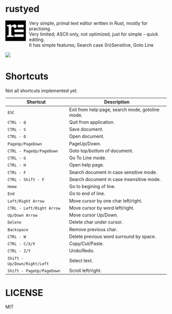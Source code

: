 # rustyed
<img src="assets/rustyed_icon64.png" style="float: left;margin-right: 10px;margin-bottom: 10px"> 
<p>
<p> Very simple, primal text editor written in Rust, mostly for practising.<br>
Very limited; ASCII only, not optimized, just for simple - quick editing.<br>
It has simple features; Search case (In)Sensitive, Goto Line<br></p>
</p>

![](assets/rustyeddemo.gif)

# Shortcuts
Not all shortcuts implemented yet.

| Shortcut                         | Description                                                                                                                                                                                                                                                                                                                                                                                                                        |
| -------------------------------- | ------------------------------------------------ |
| `ESC`                            | Exit from help page, search mode, gotoline mode. |
| `CTRL - Q`                       | Quit from application.                           |
| `CTRL - S`                       | Save document.                                   |
| `CTRL - O`                       | Open document.                                   |
| `PageUp/PageDown`                | PageUp/Down.                                     |
| `CTRL - PageUp/PageDown`         | Goto top/bottom of document.                     |
| `CTRL - G`                       | Go To Line mode.                                 |
| `CTRL - H`                       | Open help page.                                  |
| `CTRL - F`                       | Search document in case sensitive mode.          |
| `CTRL - Shift - F`               | Search document in case insensitive mode.        |
| `Home`                           | Go to begining of line.                          |
| `End`                            | Go to end of line.                               |
| `Left/Right Arrow`               | Move cursor by one char left/right.              |
| `CTRL - Left/Right Arrow`        | Move cursor by word left/right.                  |
| `Up/Down Arrow`                  | Move cursor Up/Down.                             |
| `Delete`                         | Delete char under cursor.                        |
| `Backspace`                      | Remove previous char.                            |
| `CTRL - W`                       | Delete previous word surround by space.          |
| `CTRL - C/X/V`                   | Copy/Cut/Paste.                                  |
| `CTRL - Z/Y`                     | Undo/Redo.                                       |
| `Shift - Up/Down/Right/Left`     | Select text.                                     |
| `Shift - PageUp/PageDown`        | Scroll left/right.                               |

# LICENSE
MIT